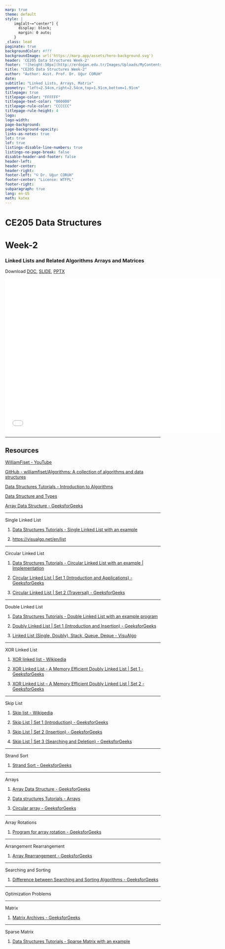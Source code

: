 ```yaml
---
marp: true
theme: default
style: |
    img[alt~="center"] {
      display: block;
      margin: 0 auto;
    }
_class: lead
paginate: true
backgroundColor: #fff
backgroundImage: url('https://marp.app/assets/hero-background.svg')
header: 'CE205 Data Structures Week-2'
footer: '![height:50px](http://erdogan.edu.tr/Images/Uploads/MyContents/L_379-20170718142719217230.jpg) RTEU CE205 Week-2'
title: "CE205 Data Structures Week-2"
author: "Author: Asst. Prof. Dr. Uğur CORUH"
date:
subtitle: "Linked Lists, Arrays, Matrix"
geometry: "left=2.54cm,right=2.54cm,top=1.91cm,bottom=1.91cm"
titlepage: true
titlepage-color: "FFFFFF"
titlepage-text-color: "000000"
titlepage-rule-color: "CCCCCC"
titlepage-rule-height: 4
logo:
logo-width:
page-background:
page-background-opacity:
links-as-notes: true
lot: true
lof: true
listings-disable-line-numbers: true
listings-no-page-break: false
disable-header-and-footer: false
header-left:
header-center:
header-right:
footer-left: "© Dr. Uğur CORUH"
footer-center: "License: WTFPL"
footer-right:
subparagraph: true
lang: en-US 
math: katex
---
```


<!-- _backgroundColor: aquq -->

<!-- _color: orange -->

<!-- paginate: false -->

# CE205 Data Structures

# Week-2

### Linked Lists and Related Algorithms Arrays and Matrices

Download [DOC](ce205-week-2-linkedlist.md_doc.pdf), [SLIDE](ce205-week-2-linkedlist.md_slide.pdf), [PPTX](ce205-week-2-linkedlist.md_slide.pptx)

<iframe width=700, height=500 frameBorder=0 src="../ce205-week-2-linkedlist.md_slide.html"></iframe>

---

<!-- paginate: true -->

## Resources

[WilliamFiset - YouTube](https://www.youtube.com/c/WilliamFiset-videos/playlists)

[GitHub - williamfiset/Algorithms: A collection of algorithms and data structures](https://github.com/williamfiset/Algorithms)

[Data Structures Tutorials - Introduction to Algorithms](http://www.btechsmartclass.com/data_structures/introduction-to-algorithms.html)

[Data Structure and Types](https://www.programiz.com/dsa/data-structure-types)

[Array Data Structure - GeeksforGeeks](https://www.geeksforgeeks.org/array-data-structure/?ref=ghm)

---

Single Linked List

1. [Data Structures Tutorials - Single Linked List with an example](http://www.btechsmartclass.com/data_structures/single-linked-list.html)

2. https://visualgo.net/en/list

---

Circular Linked List

1. [Data Structures Tutorials - Circular Linked List with an example | Implementation](http://www.btechsmartclass.com/data_structures/circular-linked-list.html)

2. [Circular Linked List | Set 1 (Introduction and Applications) - GeeksforGeeks](https://www.geeksforgeeks.org/circular-linked-list/)

3. [Circular Linked List | Set 2 (Traversal) - GeeksforGeeks](https://www.geeksforgeeks.org/circular-linked-list-set-2-traversal/)

---

Double Linked List

1. [Data Structures Tutorials - Double Linked List with an example program](http://www.btechsmartclass.com/data_structures/double-linked-list.html)

2. [Doubly Linked List | Set 1 (Introduction and Insertion) - GeeksforGeeks](https://www.geeksforgeeks.org/doubly-linked-list/)

3. [Linked List (Single, Doubly), Stack, Queue, Deque - VisuAlgo](https://visualgo.net/en/list)

---

XOR Linked List

1. [XOR linked list - Wikipedia](https://en.wikipedia.org/wiki/XOR_linked_list)

2. [XOR Linked List - A Memory Efficient Doubly Linked List | Set 1 - GeeksforGeeks](https://www.geeksforgeeks.org/xor-linked-list-a-memory-efficient-doubly-linked-list-set-1/)

3. [XOR Linked List – A Memory Efficient Doubly Linked List | Set 2 - GeeksforGeeks](https://www.geeksforgeeks.org/xor-linked-list-a-memory-efficient-doubly-linked-list-set-2/)

---

Skip List

1. [Skip list - Wikipedia](https://en.wikipedia.org/wiki/Skip_list)

2. [Skip List | Set 1 (Introduction) - GeeksforGeeks](https://www.geeksforgeeks.org/skip-list/)

3. [Skip List | Set 2 (Insertion) - GeeksforGeeks](https://www.geeksforgeeks.org/skip-list-set-2-insertion/)

4. [Skip List | Set 3 (Searching and Deletion) - GeeksforGeeks](https://www.geeksforgeeks.org/skip-list-set-3-searching-deletion/)

---

Strand Sort

1. [Strand Sort - GeeksforGeeks](https://www.geeksforgeeks.org/strand-sort/)

---

Arrays

1. [Array Data Structure - GeeksforGeeks](https://www.geeksforgeeks.org/array-data-structure/)

2. [Data structures Tutorials - Arrays](http://www.btechsmartclass.com/data_structures/arrays.html)

3. [Circular array - GeeksforGeeks](https://www.geeksforgeeks.org/circular-array/)

---

Array Rotations

1. [Program for array rotation - GeeksforGeeks](https://www.geeksforgeeks.org/array-rotation/)

---

Arrangement Rearrangement

1. [Array Rearrangement - GeeksforGeeks](https://www.geeksforgeeks.org/array-data-structure/array-rearrangement/)

---

Searching and Sorting

1. [Difference between Searching and Sorting Algorithms - GeeksforGeeks](https://www.geeksforgeeks.org/difference-between-searching-and-sorting-algorithms/)

---

Optimization Problems 

---

Matrix

1. [Matrix Archives - GeeksforGeeks](https://www.geeksforgeeks.org/matrix/?ref=ghm)

---

Sparse Matrix

1. [Data Structures Tutorials - Sparse Matrix with an example](http://www.btechsmartclass.com/data_structures/sparse-matrix.html)